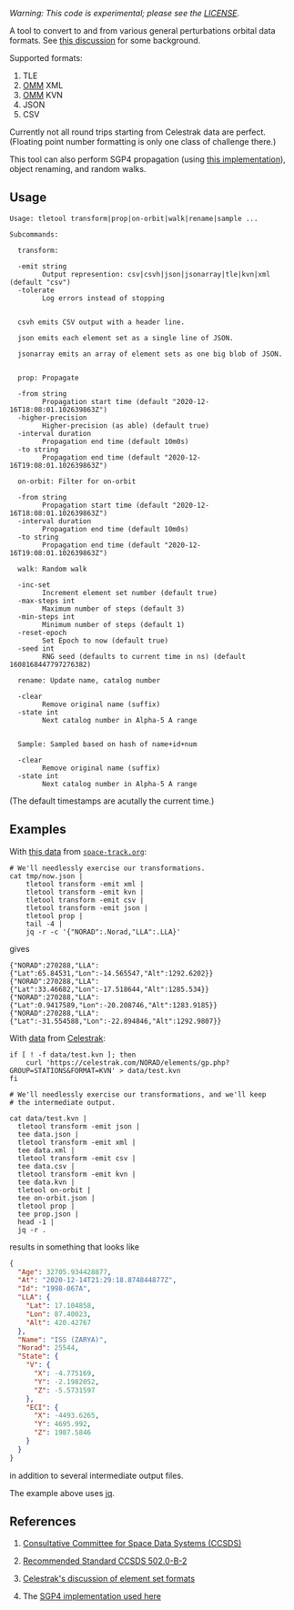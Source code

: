 _Warning: This code is experimental; please see the [LICENSE](LICENSE)_.

A tool to convert to and from various general perturbations orbital
data formats.  See [this
discussion](https://celestrak.com/NORAD/documentation/gp-data-formats.php)
for some background.

Supported formats:

1. TLE
1. [OMM](https://public.ccsds.org/Pubs/502x0b2c1e2.pdf) XML
1. [OMM](https://public.ccsds.org/Pubs/502x0b2c1e2.pdf) KVN
1. JSON
1. CSV

Currently not all round trips starting from Celestrak data are
perfect.  (Floating point number formatting is only one class of
challenge there.)

This tool can also perform SGP4 propagation (using [this
implementation](https://github.com/morphism/sgp4go)), object renaming,
and random walks.

## Usage

```
Usage: tletool transform|prop|on-orbit|walk|rename|sample ...

Subcommands:

  transform:

  -emit string
    	Output represention: csv|csvh|json|jsonarray|tle|kvn|xml (default "csv")
  -tolerate
    	Log errors instead of stopping


  csvh emits CSV output with a header line.

  json emits each element set as a single line of JSON.

  jsonarray emits an array of element sets as one big blob of JSON.


  prop: Propagate

  -from string
    	Propagation start time (default "2020-12-16T18:08:01.102639863Z")
  -higher-precision
    	Higher-precision (as able) (default true)
  -interval duration
    	Propagation end time (default 10m0s)
  -to string
    	Propagation end time (default "2020-12-16T19:08:01.102639863Z")

  on-orbit: Filter for on-orbit

  -from string
    	Propagation start time (default "2020-12-16T18:08:01.102639863Z")
  -interval duration
    	Propagation end time (default 10m0s)
  -to string
    	Propagation end time (default "2020-12-16T19:08:01.102639863Z")

  walk: Random walk

  -inc-set
    	Increment element set number (default true)
  -max-steps int
    	Maximum number of steps (default 3)
  -min-steps int
    	Minimum number of steps (default 1)
  -reset-epoch
    	Set Epoch to now (default true)
  -seed int
    	RNG seed (defaults to current time in ns) (default 1608168447797276382)

  rename: Update name, catalog number

  -clear
    	Remove original name (suffix)
  -state int
    	Next catalog number in Alpha-5 A range


  Sample: Sampled based on hash of name+id+num

  -clear
    	Remove original name (suffix)
  -state int
    	Next catalog number in Alpha-5 A range
```

(The default timestamps are acutally the current time.)

## Examples

With [this
data](https://www.space-track.org/basicspacedata/query/class/gp/EPOCH/%3Enow-30/NORAD_CAT_ID/270000--339999/orderby/NORAD_CAT_ID/format/json)
from [`space-track.org`](https://www.space-track.org/):

```Shell
# We'll needlessly exercise our transformations.
cat tmp/now.json |
    tletool transform -emit xml |
    tletool transform -emit kvn |
    tletool transform -emit csv |
    tletool transform -emit json |
    tletool prop |
    tail -4 |
    jq -r -c '{"NORAD":.Norad,"LLA":.LLA}'

```

gives

```
{"NORAD":270288,"LLA":{"Lat":65.84531,"Lon":-14.565547,"Alt":1292.6202}}
{"NORAD":270288,"LLA":{"Lat":33.46682,"Lon":-17.518644,"Alt":1285.534}}
{"NORAD":270288,"LLA":{"Lat":0.9417589,"Lon":-20.208746,"Alt":1283.9185}}
{"NORAD":270288,"LLA":{"Lat":-31.554588,"Lon":-22.894846,"Alt":1292.9807}}
```

With
[data](https://celestrak.com/NORAD/elements/gp.php?GROUP=STATIONS&FORMAT=KVN)
from [Celestrak](https://celestrak.com):

```Shell
if [ ! -f data/test.kvn ]; then
	curl 'https://celestrak.com/NORAD/elements/gp.php?GROUP=STATIONS&FORMAT=KVN' > data/test.kvn
fi

# We'll needlessly exercise our transformations, and we'll keep 
# the intermediate output.

cat data/test.kvn |
  tletool transform -emit json | 
  tee data.json | 
  tletool transform -emit xml | 
  tee data.xml | 
  tletool transform -emit csv | 
  tee data.csv | 
  tletool transform -emit kvn | 
  tee data.kvn | 
  tletool on-orbit | 
  tee on-orbit.json |
  tletool prop | 
  tee prop.json |
  head -1 | 
  jq -r .
```

results in something that looks like

```JSON
{
  "Age": 32705.934428877,
  "At": "2020-12-14T21:29:18.874844877Z",
  "Id": "1998-067A",
  "LLA": {
    "Lat": 17.104858,
    "Lon": 87.40023,
    "Alt": 420.42767
  },
  "Name": "ISS (ZARYA)",
  "Norad": 25544,
  "State": {
    "V": {
      "X": -4.775169,
      "Y": -2.1982052,
      "Z": -5.5731597
    },
    "ECI": {
      "X": -4493.6265,
      "Y": 4695.992,
      "Z": 1987.5846
    }
  }
}
```

in addition to several intermediate output files.

The example above uses [jq](https://stedolan.github.io/jq/).

## References

1. [Consultative Committee for Space Data Systems (CCSDS)](https://public.ccsds.org/default.aspx)

1. [Recommended Standard CCSDS 502.0-B-2](https://public.ccsds.org/Pubs/502x0b2c1e2.pdf)

1. [Celestrak's discussion of element set formats](https://celestrak.com/NORAD/documentation/gp-data-formats.php)

1. The [SGP4 implementation used here](https://github.com/morphism/sgp4go)
